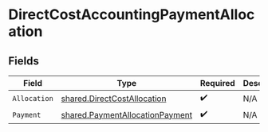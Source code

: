 # DirectCostAccountingPaymentAllocation


## Fields

| Field                                                                                     | Type                                                                                      | Required                                                                                  | Description                                                                               |
| ----------------------------------------------------------------------------------------- | ----------------------------------------------------------------------------------------- | ----------------------------------------------------------------------------------------- | ----------------------------------------------------------------------------------------- |
| `Allocation`                                                                              | [shared.DirectCostAllocation](../../../pkg/models/shared/directcostallocation.md)         | :heavy_check_mark:                                                                        | N/A                                                                                       |
| `Payment`                                                                                 | [shared.PaymentAllocationPayment](../../../pkg/models/shared/paymentallocationpayment.md) | :heavy_check_mark:                                                                        | N/A                                                                                       |